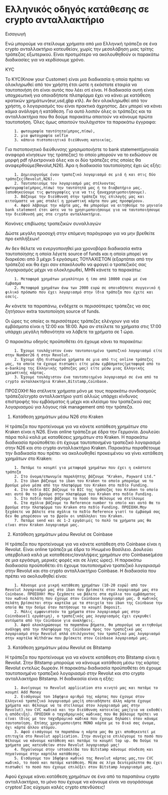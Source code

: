 # Ελληνικός οδηγός κατάθεσης σε crypto ανταλλακτήριο

Εισαγωγή

Ενώ μπορούμε να στείλουμε χρήματα από μια Ελληνική τράπεζα σε ένα crypto ανταλλακτήριο κατευθείαν, χωρίς την μεσολάβηση μιας τρίτης τράπεζας εξωτερικού. Είναι προτιμότερο να ακολουθηθούν οι παρακάτω διαδικασίες για να κερδίσουμε χρόνο.

KYC

Το KYC(Know your Customer) είναι μια διαδικασία η οποία πρέπει να ολοκληρωθεί από τον χρήστη έτσι ώστε η εκάστοτε εταιρία να ταυτοποιήση ότι είναι αυτός που λέει οτί είναι. Η διαδικασία αυτή είναι υποχρεωτική για οποιαδήποτε πλατφόρμα έχει να κάνει με κατάθεση κρατικών χρημάτων(eur,usd,gbp κτλ). Αν δεν ολοκληρωθεί από τον χρήστη, ο λογαριασμός του είναι πρακτικά άχρηστος. Δεν μπορεί να κάνει κάμια ανάληψη ή κατάθεση. Για αυτό λοιπόν όλες οι τράπεζες και τα ανταλλακτήρια που θα δούμε παρακάτω απαιτούν να κάνουμε πρώτα ταυτοποήση. Όλες όμως απαιτούν τουλάχιστον τα παρακάτω έγγραφα: 

        1. φωτογραφία ταυτότητα(μπρος,πίσω),
        2. μια φωτογραφία selfie
        3. κάποιο πιστοποιητικό διεύθυνση κατοικίας. 

Για πιστοποιητικό διεύθυνσης χρησιμοποιήστε το bank statement(μηνιαία αναφορά κίνησεων της τράπεζας) το οποίο μπορούν να το εκδώσουν σε μορφή pdf ηλεκτρονικά όλες και οι δύο τράπεζες στις οποίες θα αναφερθούμε(Revolut,N26). Άρα η διαδικασία ταυτοποίησης έχει ώς εξής:

        1. Δημιουργούμε έναν τραπεζικό λογαριασμό σε μιά ή και στις δύο τράπεζες(Revolut,N26).
        2. Ταυτοποιούμε τον λογαριασμό μας στέλνοντας φωτογραφία(μπρος,πίσω) την ταυτότητά μας ή το διαβατήριο μας.(αποθηκεύουμε τις φωτογραφίες για να τις ξαναχρησιμοποιήσουμε).
        3. Βάζουμε την διεύθυνσή στην τράπεζα της επιλογής μας και αιτούμαστε να μας σταλεί η χρεωστική κάρτα που μας προσφέρουν.
        4. Αφού λάβουμε την κάρτα μας, θα μπορούμε να αιτηθούμε το μηνιαίο bank statement έτσι ώστε να το χρησιμοποιήσουμε για να ταυτοποιήσουμε την διεύθυνσή μας στα crypto ανταλλακτήρια.
    

Κανόνες επιβίωσης τραπεζικών συναλλαγών

Δώστε μεγάλη προσοχή στην επόμενη παράγραφο για να μην βρεθείτε προ εκπλήξεων!

Αν δεν θέλετε να ενεργοποιηθεί μια χρονοβόρα διαδικασία extra ταυτοποίησης η οποία λέγετε source of funds και η οποία μπορεί να διαρκέσει από 3 μέχρι 5 εργάσιμες ΤΟΥΛΑΧΙΣΤΟΝ (εξαρτάται από την τράπεζα) και θα έχει σαν επακόλουθο να φραγεί ο τραπεζικός σας λογαριασμός μέχρι να ολοκληρωθεί, ΜΗΝ κάνετε τα παρακάτω:

        1. Μεταφορά χρημάτων μεγαλύτερο ή ίσο από 10000 ευρώ με ένα έμβασμα
        2. Μεταφορά χρημάτων άνω των 2000 ευρώ σε οποιοδήποτε συγγενικό ή φιλικό πρόσωπο που έχει λογαριασμό στην ίδια τράπεζα που έχετε και εσείς.
        
Αν κάνετε τα παραπάνω, ενδέχετε οι περισσότερες τράπεζες να σας ζητήσουν extra ταυτοποίηση source of funds.


Οι ώρες τις οποίες οι περισσότερες τράπεζες ελένχουν για νέα εμβάσματα είναι η 12:00 και 18:00. Άρα αν στείλετε τα χρήματα στις 17:00 υπάρχει μεγάλη πιθανότητα να λάβετε τα χρήματα σε 1 ώρα.

Ο παρακάτω οδηγός προϋποθέτει ότι έχουμε κάνει τα παρακάτω:

        1. Έχουμε τουλάχιστον έναν ταυτοποιημένο τραπεζικό λογαριασμό είτε στην Number26 ή στην Revolut.
        2. Έχουμε ήδη πιστωμένα χρήματα σε μια από τις online τράπεζες μας, τα οποία τα έχουμε πιστώσει είτε μέσω εμβάσματος(μεταφορά από το e-banking της Ελληνικής τράπεζας μας) είτε μέσω μιας Ελληνικής χρεωστικής κάρτας.
        3. Έχουμε τουλάχιστον ένα ταυτοποιημένο λογαριασμό σε ένα από τα crypto ανταλλακτήρια Kraken,Bitstamp,Coinbase.


ΠΡΟΣΟΧΗ! Να στέλνετε χρήματα μόνο με τους παρακάτω συνδιασμούς τράπεζα/crypto ανταλλακτήριο γιατί αλλιώς υπάρχει κίνδυνος επιστροφής του εμβάσματος ή μέχρι και κλείσιμο του τραπεζικού σας λογαριασμού για λόγους risk management από την τράπεζα.


1) Κατάθεση χρημάτων μέσω Ν26 στο Kraken

H τράπεζα που προτείνουμε για να κάνετε κατάθεση χρημάτων στο Kraken είναι η N26. Είναι online τράπεζα με έδρα την Γερμανία. Δουλεύει πάρα πολύ καλά με καταθέσεις χρημάτων στο Kraken. Η παρακάτω διαδικασία προϋποθέτει ότι έχουμε ταυτοποιημένο τραπεζικό λογαριασμό στην Ν26 και στο crypto ανταλλακτήριο Kraken. Παρακάτω παραθέτουμε την διαδικασία που πρέπει να ακολουθηθεί προκειμένου να γίνει κατάθεση χρημάτων στο Kraken:

        1. Πατάμε το κουμπί για μεταφορά χρημάτων που έχει η εκάστοτε τράπεζα
        2. Στο όνομα/επωνυμία παραλήπτης βάζουμε "Kraken, Payward Ltd."
        3. Στο iban βάζουμε το iban του Kraken το οποίο μπορούμε να το βρούμε μόνο μέσα από την πλατφόρμα του Kraken στο πεδίο Funding.
        4. Στο πεδίο BIC βάζουμε το BIC της τράπεζας του Kraken το οποίο και αυτό θα το βρούμε στην πλατφόρμα του Kraken στο πεδίο Funding.
        5. Στο πεδίο ποσό βάζουμε το ποσό που θέλουμε να στείλουμε
        6. Στα σχόλια βάζουμε το Reference number το οποίο και αυτό θα το βρούμε στην πλατφόρμα του Kraken στο πεδίο Funding. ΠΡΟΣΟΧΗ.Μην ξεχάσετε να βάλετε στα σχόλια το πεδίο Reference γιατί το έμβασμά σας δεν θα μπορέσουν να το βρούν οι υπάλληλοι του Kraken.
        7. Πατάμε send και σε 1-2 εργάσιμες το πολύ τα χρήματα μας θα είναι στον Kraken λογαριασμό μας.

2) Κατάθεση χρημάτων μέσω Revolut σε Coinbase

Η τράπεζα που προτείνουμε για να κάνετε κατάθεση στο Coinbase είναι η Revolut. Είναι online τράπεζα με έδρα το Ηνωμένο Βασίλειο. Δουλεύει υπερβολικά καλά με καταθέσεις/αναλήψεις χρημάτων στο Coinbase(μέσα σε μια εργάσιμη, μερικές φορές και σε λίγες ώρες). Η παρακάτω διαδικασία προϋποθέτει ότι έχουμε ταυτοποιημένο τραπεζικό λογαριασμό στην Revolut και στο crypto ανταλλακτήριο Coinbase. Η διαδικασία που πρέπει να ακολουθηθεί είναι:

        1. Κάνουμε μια μικρή κατάθεση χρημάτων (10-20 ευρώ) από τον Revolut λογαριασμό μας στο iban που βρίσκετε στον λογαριασμό μας στο Coinbase. ΠΡΟΣΟΧΗ! Μην ξεχάσετε να βάλετε στα σχόλια του εμβάσματος τον κωδικό πελάτη που έχουμε στον Coinbase λογαριασμό μας. Ο κωδικός πελάτη βρίσκεται στην καρτέλα με τα στοιχεία του iban της Coinbase την οποία θα την δούμε όταν πατήσουμε το κουμπί Deposit.
        2. Μόλις εμφανιστούν τα χρήματα στον λογαριασμό μας στην Coinnbase(1 εργάσιμη), ο τραπεζικός μας λογαριασμός έχει εγκρυθεί αυτόματα από την Coinbase για αναλήψεις.
        3. Αφού ολοκληρώσουμε τα παραπάνω βήματα, θα μπορούμε να αιτηθούμε ανάληψη από την πλατφόρμα της Coinbase προς τον τραπεζικό μας λογαριασμό στην Revolut απλά επιλέγοντας τον τραπεζικό μας λογαριασμό στην καρτέλα Withdraw που βρίσκετε στον Coinbase λογαριασμό μας.
        
3) Κατάθεση χρημάτων μέσω Revolut σε Bitstamp

Η τράπεζα που προτείνουμε για να κάνετε κατάθεση στο Bitstamp είναι η Revolut. Στην Bitstamp μπορούμε να κάνουμε κατάθεση μέσω της κάρτας Revolut εντελώς δωρεάν. Η παρακάτω διαδικασία προϋποθέτει ότι έχουμε ταυτοποιημένο τραπεζικό λογαριασμό στην Revolut και στο crypto ανταλλακτήριο Bitstamp. Η διαδικασία είναι η εξής:

        1. Ανοίγουμε το Revolut application στο κινητό μας και πατάμε το κουμπί Add Money
        2. Εισάγουμε τon 16ψήφιο αριθμό της κάρτας που έχουμε στον Ελληνικό τραπεζικό λογαριασμό μας(ή οποιαδήποτε άλλη κάρτα έχουμε χρήματα και θέλουμε να τα στείλουμε στον λογαριασμό μας στην Revolut),τον CVC κωδικό και την διεύθυνση κατοικίας μας(για να εκδοθέι η απόδειξη). ΠΡΟΣΟΧΗ ο ταχυδρομικός κώδικας που θα βάλουμε πρέπει να είναι ίδιος με τον ταχυδρομικό κώδικα που έχουμε δηλώσει όταν κάναμε ταυτοποίηση. Επίσης χρησιμοποιήστε ΜΟΝΟ κάρτα με το δικό σας όνομα, όχι κάρτα άλλου ατόμου.
        3. Αφού εισάγουμε τα παραπάνω η κάρτα μας θα χει αποθηκευτεί με επιτυχία στο Revolut application. Στην συνέχεια επιλέγουμε το ποσό που θέλουμε να κάνουμε κατάθεση και πατάμε το κουμπί top up. Θα δούμε τα χρήματα μας κατευθείαν στον Revolut λογαριασμό μας!
        4. Πηγαίνουμε στην ιστοσελίδα του Bitstamp κάνουμε σύνδεση και πηγαίνουμε στην καρτέλα κατάθεσης.
        5. Εισάγουμε τον 16ψήφιο κωδικό της Revolut κάρτας μας,τον CVC κωδικό, το ποσό και πατάμε κατάθεση. Μέσα σε λίγα δευτερόλεπτα θα έχει πιστωθεί το ποσό που έχουμε επιλέξει στον Bitstamp λογαριασμό μας.
        
        
Αφού έχουμε κάνει κατάθεση χρημάτων σε ένα από τα παραπάνω crypto ανταλλακτήρια, το μόνο που έχουμε να κάνουμε είναι να αγοράσουμε cryptos! 
Σας εύχομαι καλές crypto επενδύσεις!
